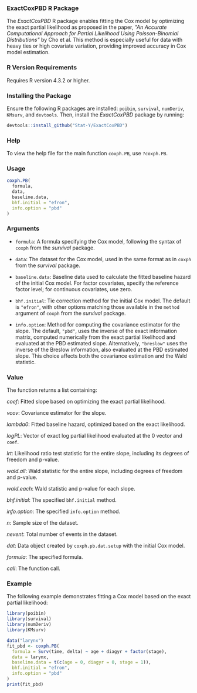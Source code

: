 ### ExactCoxPBD R Package

The *ExactCoxPBD* R package enables fitting the Cox model by optimizing the exact partial likelihood as proposed in the paper, *"An Accurate Computational Approach for Partial Likelihood Using Poisson-Binomial Distributions"* by Cho et al. This method is especially useful for data with heavy ties or high covariate variation, providing improved accuracy in Cox model estimation.

### R Version Requirements

Requires R version 4.3.2 or higher.

### Installing the Package

Ensure the following R packages are installed: `poibin`, `survival`, `numDeriv`, `KMsurv`, and `devtools`. Then, install the *ExactCoxPBD* package by running:

```r
devtools::install_github("Stat-Y/ExactCoxPBD")
```

### Help

To view the help file for the main function `coxph.PB`, use `?coxph.PB`.

### Usage

```r
coxph.PB(
  formula,
  data,
  baseline.data,
  bhf.initial = "efron",
  info.option = "pbd"
)
```

### Arguments

- `formula`: A formula specifying the Cox model, following the syntax of `coxph` from the *survival* package.
  
- `data`: The dataset for the Cox model, used in the same format as in `coxph` from the *survival* package.

- `baseline.data`: Baseline data used to calculate the fitted baseline hazard of the initial Cox model. For factor covariates, specify the reference factor level; for continuous covariates, use zero.

- `bhf.initial`: Tie correction method for the initial Cox model. The default is `"efron"`, with other options matching those available in the `method` argument of `coxph` from the *survival* package.

- `info.option`: Method for computing the covariance estimator for the slope. The default, `"pbd"`, uses the inverse of the exact information matrix, computed numerically from the exact partial likelihood and evaluated at the PBD estimated slope. Alternatively, `"breslow"` uses the inverse of the Breslow information, also evaluated at the PBD estimated slope. This choice affects both the covariance estimation and the Wald statistic.

### Value

The function returns a list containing:

*coef*: Fitted slope based on optimizing the exact partial likelihood.
  
*vcov*: Covariance estimator for the slope.
  
*lambda0*: Fitted baseline hazard, optimized based on the exact likelihood.
  
*logPL*: Vector of exact log partial likelihood evaluated at the 0 vector and `coef`.
  
*lrt*: Likelihood ratio test statistic for the entire slope, including its degrees of freedom and p-value.
  
*wald.all*: Wald statistic for the entire slope, including degrees of freedom and p-value.
  
*wald.each*: Wald statistic and p-value for each slope.
  
*bhf.initial*: The specified `bhf.initial` method.
  
*info.option*: The specified `info.option` method.
  
*n*: Sample size of the dataset.
  
*nevent*: Total number of events in the dataset.
  
*dat*: Data object created by `coxph.pb.dat.setup` with the initial Cox model.
  
*formula*: The specified formula.
  
*call*: The function call.

### Example

The following example demonstrates fitting a Cox model based on the exact partial likelihood:

```r
library(poibin)
library(survival)
library(numDeriv)
library(KMsurv)

data("larynx")
fit_pbd <- coxph.PB(
  formula = Surv(time, delta) ~ age + diagyr + factor(stage),
  data = larynx,
  baseline.data = t(c(age = 0, diagyr = 0, stage = 1)),
  bhf.initial = "efron",
  info.option = "pbd"
)
print(fit_pbd)
```
